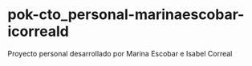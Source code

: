 # pok-cto_personal-marinaescobar-icorreald
Proyecto personal desarrollado por Marina Escobar e Isabel Correal
